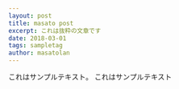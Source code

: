 ```yaml
---
layout: post
title: masato post
excerpt: これは抜粋の文章です
date: 2018-03-01
tags: sampletag
author: masatolan
---
```


これはサンプルテキスト。
これはサンプルテキスト
